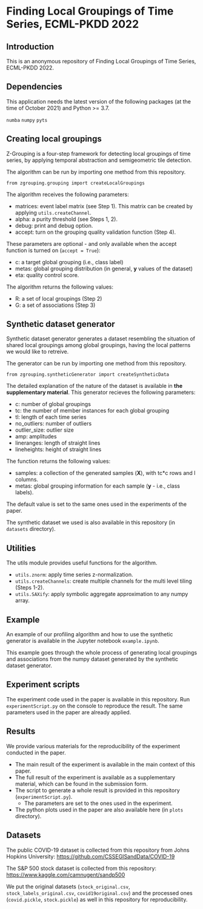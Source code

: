 # Finding Local Groupings of Time Series, ECML-PKDD 2022

## Introduction

This is an anonymous repository of Finding Local Groupings of Time Series, ECML-PKDD 2022.

## Dependencies

This application needs the latest version of the following packages (at the time of October 2021) and Python >= 3.7.

`numba`
`numpy`
`pyts`

## Creating local groupings 

Z-Grouping is a four-step framework for detecting local groupings of time series, by applying temporal abstraction and semigeometric tile detection.

The algorithm can be run by importing one method from this repository.

`from zgrouping.grouping import createLocalGroupings`

The algorithm receives the following parameters:
- matrices: event label matrix (see Step 1). This matrix can be created by applying `utils.createChannel`.
- alpha: a purity threshold (see Steps 1, 2).
- debug: print and debug option.
- accept: turn on the grouping quality validation function (Step 4).

These parameters are optional - and only available when the accept function is turned on (`accept = True`):
- c: a target global grouping (i.e., class label)
- metas: global grouping distribution (in general, **y** values of the dataset)
- eta: quality control score.

The algorithm returns the following values:
- R: a set of local groupings (Step 2)
- G: a set of associations (Step 3)

## Synthetic dataset generator

Synthetic dataset generator generates a dataset resembling the situation of shared local groupings among global groupings, having the local patterns we would like to retreive.

The generator can be run by importing one method from this repository.

`from zgrouping.syntheticGenerator import createSyntheticData`

The detailed explanation of the nature of the dataset is available in **the supplementary material**. This generator recieves the following parameters:
- c: number of global groupings
- tc: the number of member instances for each global grouping
- tl: length of each time series
- no_outliers: number of outliers
- outlier_size: outlier size
- amp: amplitudes
- lineranges: length of straight lines
- lineheights: height of straight lines

The function returns the following values:
- samples: a collection of the generated samples (**X**), with tc*c rows and l columns.
- metas: global grouping information for each sample (**y** - i.e., class labels).

The default value is set to the same ones used in the experiments of the paper.

The synthetic dataset we used is also available in this repository (in `datasets` directory).

## Utilities

The utils module provides useful functions for the algorithm.

- `utils.znorm`: apply time series z-normalization.
- `utils.createChannels`: create multiple channels for the multi level tiling (Steps 1-2).
- `utils.SAXify`: apply symbolic aggregate approximation to any numpy array.

## Example

An example of our profiling algorithm and how to use the synthetic generator is available in the Jupyter notebook `example.ipynb`.

This example goes through the whole process of generating local groupings and associations from the numpy dataset generated by the synthetic dataset generator.


## Experiment scripts

The experiment code used in the paper is available in this repository. Run `experimentScript.py` on the console to reproduce the result. 
The same parameters used in the paper are already applied. 

## Results

We provide various materials for the reproducibility of the experiment conducted in the paper.

- The main result of the experiment is available in the main context of this paper.
- The full result of the experiment is available as a supplementary material, which can be found in the submission form.
- The script to generate a whole result is provided in this repository (`experimentScript.py`).
  - The parameters are set to the ones used in the experiment.
- The python plots used in the paper are also available here (in `plots` directory).

## Datasets

The public COVID-19 dataset is collected from this repository from Johns Hopkins University:
https://github.com/CSSEGISandData/COVID-19

The S&P 500 stock dataset is collected from this repository:
https://www.kaggle.com/camnugent/sandp500

We put the original datasets (`stock_original.csv`, `stock_labels_original.csv`, `covid19original.csv`) and the processed ones (`covid.pickle`, `stock.pickle`) as well in this repository for reproducibility.
